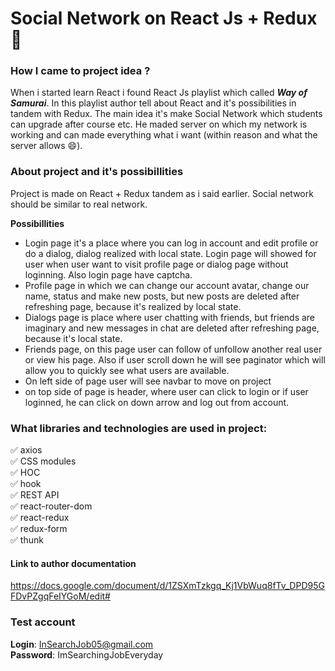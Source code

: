 # Social Network on React Js + Redux :eyes:
### How I came to project idea ?
When i started learn React i found React Js playlist which called ***Way of Samurai***.
In this playlist author tell about React and it's possibilities in tandem with Redux.
The main idea it's make Social Network which students can upgrade after course etc. He maded server on which my network is working and can made everything what i want (within reason and what the server allows :smile:).

### About project and it's possibillities
Project is made on React + Redux tandem as i said earlier. Social network should be similar to real network.

**Possibillities**
- Login page it's a place where you can log in account and edit profile or do a dialog, dialog realized with local state. Login page will showed for user when user want to visit profile page or dialog page without loginning. Also login page have captcha.  
- Profile page in which we can change our account avatar, change our name, status and make new posts, but new posts are deleted after refreshing page, because it's realized by local state.
- Dialogs page is place where user chatting with friends, but friends are imaginary and new messages in chat are deleted after refreshing page, because it's local state.
- Friends page, on this page user can follow of unfollow another real user or view his page. Also if user scroll down he will see paginator which will allow you to quickly see what users are available.
- On left side of page user will see navbar to move on project
- on top side of page is header, where user can click to login or if user loginned, he can click on down arrow and log out from account.

### What libraries and technologies are used in project:
:white_check_mark: axios <br>
:white_check_mark: CSS modules <br>
:white_check_mark: HOC <br>
:white_check_mark: hook <br>
:white_check_mark: REST API <br>
:white_check_mark: react-router-dom <br>
:white_check_mark: react-redux <br>
:white_check_mark: redux-form <br>
:white_check_mark: thunk <br>
#### Link to author documentation
https://docs.google.com/document/d/1ZSXmTzkgq_Kj1VbWuq8fTv_DPD95GFDvPZgqFeIYGoM/edit#
###  Test account 
**Login**: InSearchJob05@gmail.com <br>
**Password**: ImSearchingJobEveryday
